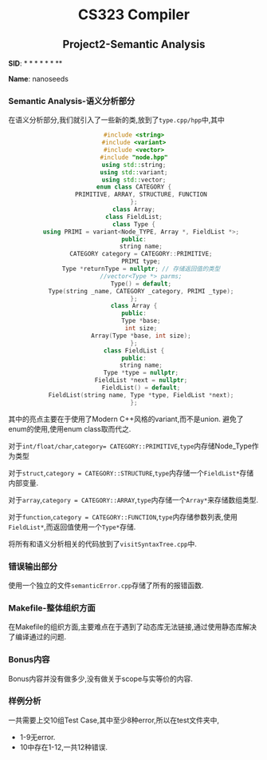 <!--
 * @Github: https://github.com/Certseeds/CS323_Compilers_2020F
 * @Organization: SUSTech
 * @Author: nanoseeds
 * @Date: 2020-11-14 23:01:33
 * @LastEditors: nanoseeds
 * @LastEditTime: 2020-10-14 23:59:59
 * @License: CC-BY-NC-SA_V4_0 or any later version 
 -->

# <div> CS323 Compiler</div>

## <div> Project2-Semantic Analysis</div>

**SID**:  $********$

**Name**:  nanoseeds  

### Semantic Analysis-语义分析部分

在语义分析部分,我们就引入了一些新的类,放到了`type.cpp/hpp`中,其中

``` cpp
#include <string>
#include <variant>
#include <vector>
#include "node.hpp"
using std::string;
using std::variant;
using std::vector;
enum class CATEGORY {
    PRIMITIVE, ARRAY, STRUCTURE, FUNCTION
};
class Array;
class FieldList;
class Type {
    using PRIMI = variant<Node_TYPE, Array *, FieldList *>;
public:
    string name;
    CATEGORY category = CATEGORY::PRIMITIVE;
    PRIMI type;
    Type *returnType = nullptr; // 存储返回值的类型
    //vector<Type *> parms;
    Type() = default;
    Type(string _name, CATEGORY _category, PRIMI _type);
};
class Array {
public:
    Type *base;
    int size;
    Array(Type *base, int size);
};
class FieldList {
public:
    string name;
    Type *type = nullptr;
    FieldList *next = nullptr;
    FieldList() = default;
    FieldList(string name, Type *type, FieldList *next);
};
```

其中的亮点主要在于使用了Modern C++风格的variant,而不是union. 避免了enum的使用,使用enum class取而代之.

对于`int/float/char`,`category= CATEGORY::PRIMITIVE`,`type`内存储Node_Type作为类型

对于`struct`,`category = CATEGORY::STRUCTURE`,`type`内存储一个`FieldList*`存储内部变量.

对于`array`,`category = CATEGORY::ARRAY`,`type`内存储一个`Array*`来存储数组类型.

对于`function`,`category = CATEGORY::FUNCTION`,`type`内存储参数列表,使用`FieldList*`,而返回值使用一个`Type*`存储.

将所有和语义分析相关的代码放到了`visitSyntaxTree.cpp`中.

### 错误输出部分

使用一个独立的文件`semanticError.cpp`存储了所有的报错函数.

### Makefile-整体组织方面

在Makefile的组织方面,主要难点在于遇到了动态库无法链接,通过使用静态库解决了编译通过的问题.

### Bonus内容

Bonus内容并没有做多少,没有做关于scope与实等价的内容.

### 样例分析

一共需要上交10组Test Case,其中至少8种error,所以在test文件夹中,

+ 1-9无error.
+ 10中存在1-12,一共12种错误.


<style type="text/css">
*{
}
div{
  text-align: center;
}
div>div>div>div {
  text-align: center;
  border-bottom: 1px solid #d9d9d9;
  display: inline-block;
  padding: 2px;
}
div>img{
  border-radius: 0.3125em;
  box-shadow: 0 2px 4px 0 rgba(34,36,38,.12),0 2px 10px 0 rgba(34,36,38,.08);
}
</style>